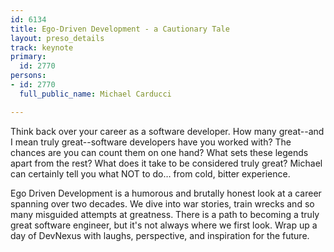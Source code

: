 ```yaml
---
id: 6134
title: Ego-Driven Development - a Cautionary Tale
layout: preso_details
track: keynote
primary:
  id: 2770
persons:
- id: 2770
  full_public_name: Michael Carducci

---
```

Think back over your career as a software developer. How many great--and I mean truly great--software developers have you worked with? The chances are you can count them on one hand? What sets these legends apart from the rest? What does it take to be considered truly great? Michael can certainly tell you what NOT to do… from cold, bitter experience.

Ego Driven Development is a humorous and brutally honest look at a career spanning over two decades. We dive into war stories, train wrecks and so many misguided attempts at greatness. There is a path to becoming a truly great software engineer, but it's not always where we first look. Wrap up a day of DevNexus with laughs, perspective, and inspiration for the future.